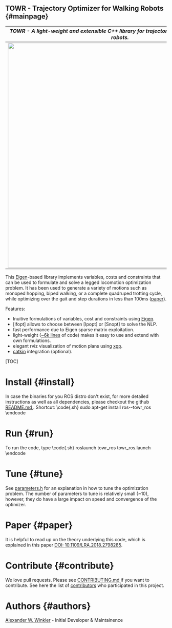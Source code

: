 TOWR - Trajectory Optimizer for Walking Robots {#mainpage}
---------------------

| *TOWR - A light-weight and extensible C++ library for trajectory optimization for legged robots.* | |
| -------|------ |
| <img src="../figures/towr_motion_snaps.png" width="700px"/> | |

This [Eigen]-based library implements variables, costs and constraints that can be 
used to formulate and solve a legged locomotion optimization problem. 
It has been used to generate a variety of motions such as monoped hopping, 
biped walking, or a complete quadruped trotting cycle, while optimizing over 
the gait and step durations in less than 100ms ([paper](https://ieeexplore.ieee.org/document/8283570/)).  

Features:

* Inuitive formulations of variables, cost and constraints using [Eigen].   
* [ifopt] allows to choose between [Ipopt] or [Snopt] to solve the NLP.    
* fast performance due to Eigen sparse matrix exploitation.  
* light-weight ([~6k lines](https://i.imgur.com/gP3gv34.png) of code) makes it easy to use and extend with own formulations.  
* elegant rviz visualization of motion plans using [xpp].  
* [catkin] integration (optional).  


[TOC]

Install {#install}
========================
In case the binaries for you ROS distro don't exist, for more detailed
instructions as well as all dependencies, please checkout the
github 
<a href="https://github.com/ethz-adrl/towr/blob/master/README.md">
README.md
</a>. Shortcut:
\code{.sh}
sudo apt-get install ros-<ros-distro>-towr_ros
\endcode



Run {#run}
=========================
To run the code, type
\code{.sh}
roslaunch towr_ros towr_ros.launch
\endcode


Tune {#tune}
==========================
See [parameters.h](structtowr_1_1Parameters.html#details) for 
an explanation in how to tune the optimization problem.
The number of parameters to tune is relatively small (~10), however, they
do have a large impact on speed and convergence of the optimizer.
 
 
Paper {#paper}
=======================
It is helpful to read up on the theory underlying this code, which is explained 
in this paper 
[DOI: 10.1109/LRA.2018.2798285](https://doi.org/10.1109/LRA.2018.2798285).


Contribute {#contribute}
==========================
We love pull requests. Please see 
<a href="https://github.com/ethz-adrl/towr/blob/master/CONTRIBUTING.md">
CONTRIBUTING.md
</a> if you want to contribute.
See here the list of 
[contributors](https://github.com/ethz-adrl/towr/graphs/contributors) 
who participated in this project.
 

Authors {#authors}
=======================
[Alexander W. Winkler](http://awinkler.me) - Initial Developer & Maintainence


[ROS]: http://www.ros.org
[xpp]: http://wiki.ros.org/xpp
[catkin]: http://wiki.ros.org/catkin
[Eigen]: http://eigen.tuxfamily.org

